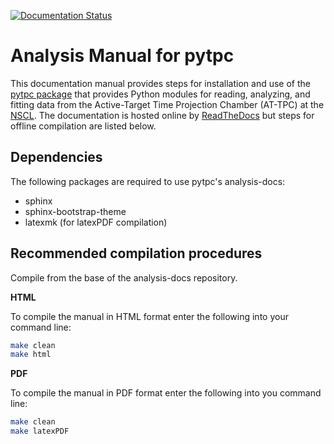 [![Documentation Status](https://readthedocs.org/projects/attpc-analysis/badge/?version=latest)](http://attpc-analysis.readthedocs.io/en/latest/?badge=latest)

# Analysis Manual for pytpc

This documentation manual provides steps for installation and use of the [pytpc package](https://github.com/ATTPC/pytpc) that provides Python modules for reading, analyzing, and fitting data from the Active-Target Time Projection Chamber (AT-TPC) at the [NSCL](http://www.nscl.msu.edu/). The documentation is hosted online by [ReadTheDocs](https://attpc-analysis.readthedocs.io/en/latest/) but steps for offline compilation are listed below.

## Dependencies

The following packages are required to use pytpc's analysis-docs:

- sphinx
- sphinx-bootstrap-theme
- latexmk (for latexPDF compilation)

## Recommended compilation procedures

Compile from the base of the analysis-docs repository.

**HTML**

To compile the manual in HTML format enter the following into your command line:
```bash
make clean
make html
```
**PDF**

To compile the manual in PDF format enter the following into you command line:
```bash
make clean
make latexPDF
```
